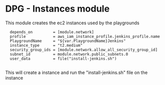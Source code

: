 # DPG - Instances module

This module creates the ec2 instances used by the playgrounds

``` HCL
  depends_on         = [module.network]
  profile            = aws_iam_instance_profile.jenkins_profile.name
  PlaygroundName     = "${var.PlaygroundName}Jenkins"
  instance_type      = "t2.medium"
  security_group_ids = [module.network.allow_all_security_group_id]
  subnet_id          = module.network.public_subnets.0
  user_data          = file("install-jenkins.sh")


```

This will create a instance and run the "install-jenkins.sh" file on the instance
